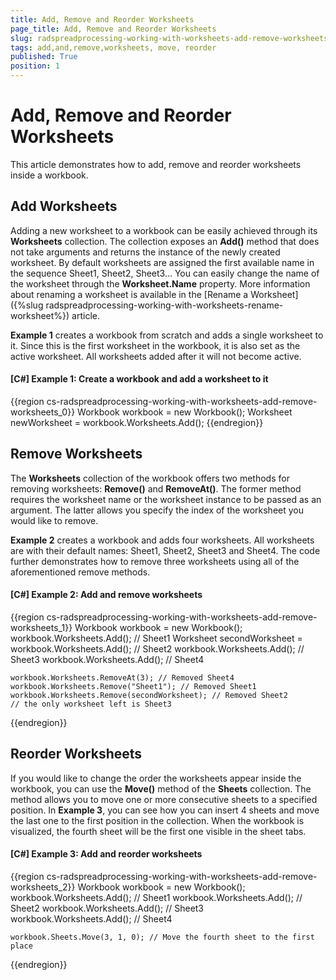 ```yaml
---
title: Add, Remove and Reorder Worksheets
page_title: Add, Remove and Reorder Worksheets
slug: radspreadprocessing-working-with-worksheets-add-remove-worksheets
tags: add,and,remove,worksheets, move, reorder
published: True
position: 1
---
```


# Add, Remove and Reorder Worksheets



This article demonstrates how to add, remove and reorder worksheets inside a workbook.
      
## Add Worksheets

Adding a new worksheet to a workbook can be easily achieved through its __Worksheets__ collection. The collection exposes an __Add()__ method that does not take arguments and returns the instance of the newly created worksheet. By default worksheets are assigned the first available name in the sequence Sheet1, Sheet2, Sheet3… You can easily change the name of the worksheet through the __Worksheet.Name__ property. More information about renaming a worksheet is available in the [Rename a Worksheet]({%slug radspreadprocessing-working-with-worksheets-rename-worksheet%}) article.
        

__Example 1__ creates a workbook from scratch and adds a single worksheet to it. Since this is the first worksheet in the workbook, it is also set as the active worksheet. All worksheets added after it will not become active.
        

#### __[C#] Example 1: Create a workbook and add a worksheet to it__

{{region cs-radspreadprocessing-working-with-worksheets-add-remove-worksheets_0}}
	Workbook workbook = new Workbook();
	Worksheet newWorksheet = workbook.Worksheets.Add();
{{endregion}}



## Remove Worksheets

The __Worksheets__ collection of the workbook offers two methods for removing worksheets: __Remove()__ and __RemoveAt()__. The former method requires the worksheet name or the worksheet instance to be passed as an argument. The latter allows you specify the index of the worksheet you would like to remove.
        

__Example 2__ creates a workbook and adds four worksheets. All worksheets are with their default names: Sheet1, Sheet2, Sheet3 and Sheet4. The code further demonstrates how to remove three worksheets using all of the aforementioned remove methods.
        

#### __[C#] Example 2: Add and remove worksheets__

{{region cs-radspreadprocessing-working-with-worksheets-add-remove-worksheets_1}}
	Workbook workbook = new Workbook();
	workbook.Worksheets.Add(); // Sheet1
	Worksheet secondWorksheet = workbook.Worksheets.Add(); // Sheet2
	workbook.Worksheets.Add(); // Sheet3
	workbook.Worksheets.Add(); // Sheet4
	
	workbook.Worksheets.RemoveAt(3); // Removed Sheet4
	workbook.Worksheets.Remove("Sheet1"); // Removed Sheet1
	workbook.Worksheets.Remove(secondWorksheet); // Removed Sheet2
	// the only worksheet left is Sheet3
{{endregion}}


## Reorder Worksheets

If you would like to change the order the worksheets appear inside the workbook, you can use the **Move()** method of the **Sheets** collection. The method allows you to move one or more consecutive sheets to a specified position. In **Example 3**, you can see how you can insert 4 sheets and move the last one to the first position in the collection. When the workbook is visualized, the fourth sheet will be the first one visible in the sheet tabs.

#### __[C#] Example 3: Add and reorder worksheets__

{{region cs-radspreadprocessing-working-with-worksheets-add-remove-worksheets_2}}
	Workbook workbook = new Workbook();
	workbook.Worksheets.Add(); // Sheet1
	workbook.Worksheets.Add(); // Sheet2
	workbook.Worksheets.Add(); // Sheet3
	workbook.Worksheets.Add(); // Sheet4
	
	workbook.Sheets.Move(3, 1, 0); // Move the fourth sheet to the first place

{{endregion}}